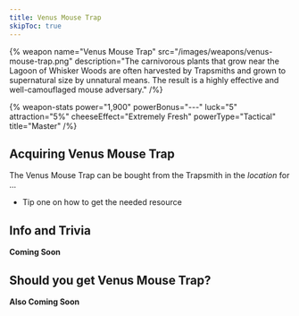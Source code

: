```yaml
---
title: Venus Mouse Trap
skipToc: true
---
```


{% weapon
 name="Venus Mouse Trap"
 src="/images/weapons/venus-mouse-trap.png"
 description="The carnivorous plants that grow near the Lagoon of Whisker Woods are often harvested by Trapsmiths and grown to supernatural size by unnatural means. The result is a highly effective and well-camouflaged mouse adversary."
/%}

{% weapon-stats
 power="1,900"
 powerBonus="---"
 luck="5"
 attraction="5%"
 cheeseEffect="Extremely Fresh"
 powerType="Tactical"
 title="Master"
/%}

## Acquiring Venus Mouse Trap

The Venus Mouse Trap can be bought from the Trapsmith in the *location* for ...

- Tip one on how to get the needed resource

## Info and Trivia

**Coming Soon**

## Should you get Venus Mouse Trap?

**Also Coming Soon**

